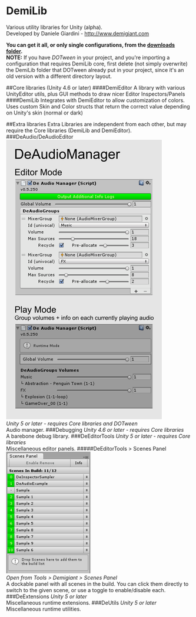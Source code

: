 # DemiLib
Various utility libraries for Unity (alpha).  
Developed by Daniele Giardini - http://www.demigiant.com

**You can get it all, or only single configurations, from the [downloads folder](downloads).**  
**NOTE:** If you have *DOTween* in your project, and you're importing a configuration that requires DemiLib core, first delete (not simply overwrite) the DemiLib folder that DOTween already put in your project, since it's an old version with a different directory layout.

##Core libraries (Unity 4.6 or later)
####DemiEditor
A library with various UnityEditor utils, plus GUI methods to draw nicer Editor Inspectors/Panels
####DemiLib
Integrates with DemiEditor to allow customization of colors. Uses custom Skin and Color structs that return the correct value depending on Unity's skin (normal or dark)

##Extra libraries
Extra Libraries are independent from each other, but may require the Core libraries (DemiLib and DemiEditor).
###DeAudio/DeAudioEditor
![DeAudioManager](screenshots/DeAudioManager_inspector.png "DeAudioManager")  
*Unity 5 or later - requires Core libraries and DOTween*  
Audio manager.
###Debugging
*Unity 4.6 or later - requires Core libraries*  
A barebone debug library.
###DeEditorTools
*Unity 5 or later - requires Core libraries*  
Miscellaneous editor panels.
#####DeEditorTools > Scenes Panel
![Scenes Panel](screenshots/DeEditorTools_scenespanel.png "Scenes Panel")  
*Open from Tools > Demigiant > Scenes Panel*  
A dockable panel with all scenes in the build. You can click them directly to switch to the given scene, or use a toggle to enable/disable each.
###DeExtensions
*Unity 5 or later*  
Miscellaneous runtime extensions.
###DeUtils
*Unity 5 or later*  
Miscellaneous runtime utilities.
